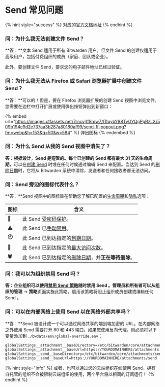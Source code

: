 # Send 常见问题

{% hint style="success" %}
对应的[官方文档地址](https://bitwarden.com/help/article/send-faqs/)
{% endhint %}

### 问：为什么我无法创建文件 Send？ <a href="#q-why-cant-i-create-a-file-send" id="q-why-cant-i-create-a-file-send"></a>

**答：**文本 Send 适用于所有 Bitwarden 用户，但文件 Send 的创建仅适用于高级用户，包括付费组织的成员（家庭、团队或企业）。

此外，要创建文件 Send，要求您的电子邮件地址已经过验证。

### 问：为什么我无法从 Firefox 或 Safari 浏览器扩展中创建文件 Send？ <a href="#q-why-cant-i-create-a-file-send-from-firefox-or-safari-browser-extension" id="q-why-cant-i-create-a-file-send-from-firefox-or-safari-browser-extension"></a>

**答：**可以的！但是，要在 Firefox 浏览器扩展的创建 Send 视图中浏览文件，您需要在边栏中打开扩展或使用弹出按钮弹出到新窗口：

{% embed url="https://images.ctfassets.net/7rncvj1f8mw7/lTtqybY88TyGYQgPpRzLX/509b194c9d2e737aa3b287a80180af99/send-ff-popout.png?fm=webp&h=153&q=50&w=584" %}
弹出图标
{% endembed %}

### 问：为什么 Send 从我的 Send 视图中消失了？ <a href="#q-why-are-sends-missing-from-my-send-view" id="q-why-are-sends-missing-from-my-send-view"></a>

**答：**根据设计，Send 是短暂的。每个已创建的 Send 都有**最大 31 天的生命周期**，可以在[创建 Send](create-a-send.md) 时或在任何时候通过编辑 Send 来配置。当达到 Send 的[删除日期](send-lifespan.md#deletion-date)时，它将从 Bitwarden 系统中清除，发送者和任何接收者都无法访问。

### 问：Send 旁边的图标代表什么？ <a href="#q-what-do-the-icons-next-to-my-sends-indicate" id="q-what-do-the-icons-next-to-my-sends-indicate"></a>

**答：**Send 视图中的图标旨在帮助您了解已配置的[生命周期](send-lifespan.md)和[隐私](send-privacy.md)选项：

| 图标‎     | ‎含义                                                                        |
| ------- | -------------------------------------------------------------------------- |
| **🔑**  | ‎此 Send ‎‎[受密码保护‎‎](send-privacy.md#send-passwords)。‎                      |
| **⚠️**  | ‎此 Send 已‎‎[手动禁用](send-lifespan.md#manually-disable-or-delete)‎‎。‎         |
| **🕘**  | ‎此 Send 已到达指定的‎‎[到期日期‎‎](send-lifespan.md#expiration-date)。‎               |
| **🚫**  | ‎此 Send 已到达指定‎‎的[最大访问次数](send-lifespan.md#maximum-access-count)‎‎。‎        |
| **🗑️** | ‎此 Send 已到达指定的‎‎[删除日期](send-lifespan.md#deletion-date)‎‎，并‎**‎正在等待删除‎‎**。‎ |

### 问：我可以为组织禁用 Send 吗？ <a href="#q-can-i-disable-send-for-my-organization" id="q-can-i-disable-send-for-my-organization"></a>

**答：**企业组织可以使用[禁用 Send 策略](../organizations/enterprise-policies.md#disable-send)随时禁用 Send 。管理员和所有者可以从组织的**管理** → **策略**页面实施此策略。启用该策略将阻止组织成员创建或编辑任何 Send 。

### 问：可以在内部网络上使用 Send 以在网络外部共享吗？ <a href="#q-can-send-be-used-on-an-internal-network-to-share-outside-of-the-network" id="q-can-send-be-used-on-an-internal-network-to-share-outside-of-the-network"></a>

**答：**Send 被设计成一个可以通过网络共享的端到端加密的 URL。在内部网络之外使用 Send 需要打开 80 和 443 端口。如果您使用反向代理，则必须将以下变量添加到 `./bwdata/env/global-override.env`：

```
globalSettings__attachment__baseDirectory=/etc/bitwarden/core/attachments
globalSettings__attachment__baseUrl=https://YOURDOMAINHERE/attachments
globalSettings__send__baseDirectory=/etc/bitwarden/core/attachments/send
globalSettings__send__baseUrl=https://YOURDOMAINHERE/attachments/send
```

{% hint style="info" %}
或者，也可以通过您的云端组织在线使用 Send。拥有自托管的组织不会被限制云端组织的使用，两个平台将以相同的订阅运行！
{% endhint %}
